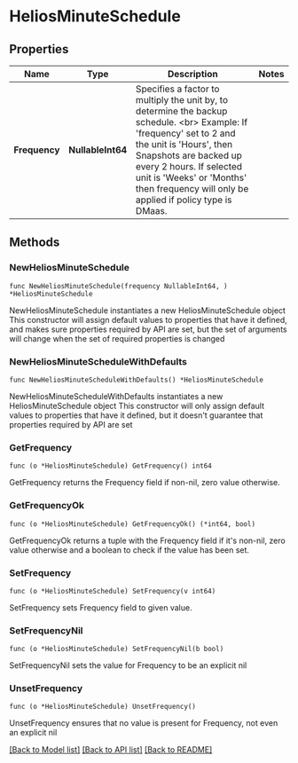 # HeliosMinuteSchedule

## Properties

Name | Type | Description | Notes
------------ | ------------- | ------------- | -------------
**Frequency** | **NullableInt64** | Specifies a factor to multiply the unit by, to determine the backup schedule. &lt;br&gt; Example: If &#39;frequency&#39; set to 2 and the unit is &#39;Hours&#39;, then Snapshots are backed up every 2 hours. If selected unit is &#39;Weeks&#39; or &#39;Months&#39; then frequency will only be applied if policy type is DMaas. | 

## Methods

### NewHeliosMinuteSchedule

`func NewHeliosMinuteSchedule(frequency NullableInt64, ) *HeliosMinuteSchedule`

NewHeliosMinuteSchedule instantiates a new HeliosMinuteSchedule object
This constructor will assign default values to properties that have it defined,
and makes sure properties required by API are set, but the set of arguments
will change when the set of required properties is changed

### NewHeliosMinuteScheduleWithDefaults

`func NewHeliosMinuteScheduleWithDefaults() *HeliosMinuteSchedule`

NewHeliosMinuteScheduleWithDefaults instantiates a new HeliosMinuteSchedule object
This constructor will only assign default values to properties that have it defined,
but it doesn't guarantee that properties required by API are set

### GetFrequency

`func (o *HeliosMinuteSchedule) GetFrequency() int64`

GetFrequency returns the Frequency field if non-nil, zero value otherwise.

### GetFrequencyOk

`func (o *HeliosMinuteSchedule) GetFrequencyOk() (*int64, bool)`

GetFrequencyOk returns a tuple with the Frequency field if it's non-nil, zero value otherwise
and a boolean to check if the value has been set.

### SetFrequency

`func (o *HeliosMinuteSchedule) SetFrequency(v int64)`

SetFrequency sets Frequency field to given value.


### SetFrequencyNil

`func (o *HeliosMinuteSchedule) SetFrequencyNil(b bool)`

 SetFrequencyNil sets the value for Frequency to be an explicit nil

### UnsetFrequency
`func (o *HeliosMinuteSchedule) UnsetFrequency()`

UnsetFrequency ensures that no value is present for Frequency, not even an explicit nil

[[Back to Model list]](../README.md#documentation-for-models) [[Back to API list]](../README.md#documentation-for-api-endpoints) [[Back to README]](../README.md)


